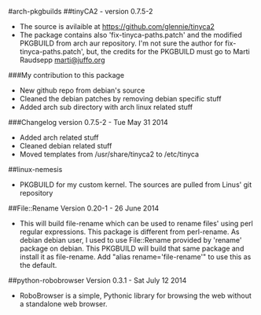 #arch-pkgbuilds
##tinyCA2 - version 0.7.5-2
* The source is avilaible at https://github.com/glennie/tinyca2
* The package contains also 'fix-tinyca-paths.patch' and the modified PKGBUILD from arch aur repository. I'm not sure the author for fix-tinyca-paths.patch', but, the credits for the PKGBUILD must go to Marti Raudsepp <marti@juffo.org>

###My contribution to this package
* New github repo from debian's source
* Cleaned the debian patches by removing debian specific stuff
* Added arch sub directory with arch linux related stuff

###Changelog
version 0.7.5-2 - Tue May 31 2014
  * Added arch related stuff
  * Cleaned debian related stuff
  * Moved templates from /usr/share/tinyca2 to /etc/tinyca

##linux-nemesis
  * PKGBUILD for my custom kernel. The sources are pulled from Linus' git repository

##File::Rename
Version 0.20-1 - 26 June 2014
* This will build file-rename which can be used to rename files' using perl regular expressions. This package is different from perl-rename. As debian debian user, I used to use File::Rename provided by 'rename' package on debian. This PKGBUILD will build that same package and install it as file-rename. Add "alias rename='file-rename'" to use this as the default.

##python-robobrowser
Version 0.3.1 - Sat July 12 2014
  * RoboBrowser is a simple, Pythonic library for browsing the web without a standalone web browser.

